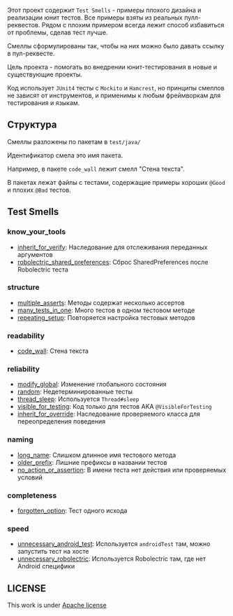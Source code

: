 Этот проект содержит `Test Smells` - примеры плохого дизайна и реализации юнит тестов. Все примеры взяты из реальных пулл-реквестов. Рядом с плохим примером всегда лежит способ избавиться от проблемы, сделав тест лучше.

Смеллы сформулированы так, чтобы на них можно было давать ссылку в пул-реквесте.

Цель проекта - помогать во внедрении юнит-тестирования в новые и существующие проекты.

Код использует `JUnit4` тесты с `Mockito` и `Hamcrest`, но принципы смеллов не зависят от инструментов, и применимы к любым фреймворкам для тестирования и языкам.

## Структура
Смеллы разложены по пакетам в `test/java/`

Идентификатор смела это имя пакета. 

Например, в пакете `code_wall` лежит смелл "Стена текста".

В пакетах лежат файлы с тестами, содержащие примеры хороших `@Good` и плохих `@Bad` тестов.

## Test Smells
### know_your_tools
- [inherit_for_verify](src/test/java/know_your_tools/inherit_for_verify): Наследование для отслеживания переданных аргументов
- [robolectric_shared_preferences](src/test/java/know_your_tools/robolectric_shared_preferences): Сброс SharedPreferences после Robolectric теста
### structure
- [multiple_asserts](src/test/java/structure/multiple_asserts): Методы содержат несколько ассертов
- [many_tests_in_one](src/test/java/structure/many_tests_in_one): Много тестов в одном тестовом методе
- [repeating_setup](src/test/java/structure/repeating_setup): Повторяется настройка тестовых методов
### readability
- [code_wall](src/test/java/readability/code_wall): Стена текста
### reliability
- [modify_global](src/test/java/reliability/modify_global): Изменение глобального состояния
- [random](src/test/java/reliability/random): Недетерминированные тесты 
- [thread_sleep](src/test/java/reliability/thread_sleep): Используется `Thread#sleep`
- [visible_for_testing](src/test/java/reliability/visible_for_testing): Код только для тестов AKA `@VisibleForTesting`
- [inherit_for_override](src/test/java/reliability/inherit_for_override): Наследование проверяемого класса для переопределения поведения
### naming
- [long_name](src/test/java/naming/long_name): Слишком длинное имя тестового метода
- [older_prefix](src/test/java/naming/older_prefix): Лишние префиксы в названии тестов
- [no_action_or_assertion](src/test/java/naming/no_action_or_assertion): В имени теста нет действия или проверяемых условий
### completeness
- [forgotten_option](src/test/java/completeness/forgotten_option): Тест одного исхода
### speed
- [unnecessary_android_test](src/test/java/speed/unnecessary_android_test): Используется `androidTest` там, можно запустить тест на хосте
- [unnecessary_robolectric](src/test/java/speed/unnecessary_robolectric): Используется Robolectric там, где нет Android специфики

## LICENSE
This work is under [Apache license](LICENSE)
